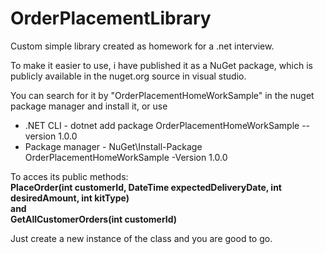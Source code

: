 # OrderPlacementLibrary

Custom simple library created as homework for a .net interview.

To make it easier to use, i have published it as a NuGet package, which is publicly available in the nuget.org source in visual studio.

You can search for it by "OrderPlacementHomeWorkSample" in the nuget package manager and install it, or use <br>
- .NET CLI - dotnet add package OrderPlacementHomeWorkSample --version 1.0.0<br>
- Package manager - NuGet\Install-Package OrderPlacementHomeWorkSample -Version 1.0.0

To acces its public methods:<br> 
<b>PlaceOrder(int customerId, DateTime expectedDeliveryDate, int desiredAmount, int kitType)<br>
and <br>
GetAllCustomerOrders(int customerId)</b>

Just create a new instance of the class and you are good to go.
